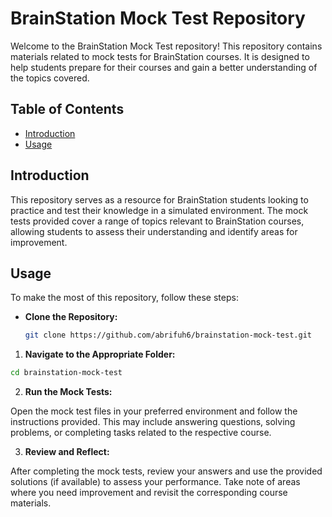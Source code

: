 # BrainStation Mock Test Repository

Welcome to the BrainStation Mock Test repository! This repository contains materials related to mock tests for BrainStation courses. It is designed to help students prepare for their courses and gain a better understanding of the topics covered.

## Table of Contents

- [Introduction](#introduction)
- [Usage](#usage)


## Introduction

This repository serves as a resource for BrainStation students looking to practice and test their knowledge in a simulated environment. The mock tests provided cover a range of topics relevant to BrainStation courses, allowing students to assess their understanding and identify areas for improvement.

## Usage

To make the most of this repository, follow these steps:

- **Clone the Repository:**
   ```bash
   git clone https://github.com/abrifuh6/brainstation-mock-test.git
   ```

1.  **Navigate to the Appropriate Folder:**

```bash
cd brainstation-mock-test
```
2. **Run the Mock Tests:**

Open the mock test files in your preferred environment and follow the instructions provided. This may include answering questions, solving problems, or completing tasks related to the respective course.

3. **Review and Reflect:**

After completing the mock tests, review your answers and use the provided solutions (if available) to assess your performance. Take note of areas where you need improvement and revisit the corresponding course materials.